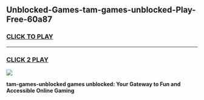 
## Unblocked-Games-tam-games-unblocked-Play-Free-60a87
<h3>
<a href="https://premium76.site?title=tam-games-unblocked&ref=17A">CLICK TO PLAY</a></h3>
<hr>

<h3>
<a href="https://premium76.site?title=tam-games-unblocked&ref=17A">CLICK 2 PLAY</a>
  
</h3>

<a href="https://premium76.site?title=tam-games-unblocked&ref=17A"><img src="https://clearcache.store/games.png"></a>


**tam-games-unblocked games unblocked: Your Gateway to Fun and Accessible Online Gaming**
